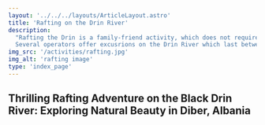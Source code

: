 ```yaml
---
layout: '../../../layouts/ArticleLayout.astro'
title: 'Rafting on the Drin River'
description:
  "Rafting the Drin is a family-friend activity, which does not require special courses. 
  Several operators offer excusrions on the Drin River which last between 2 to 4 hours."
img_src: '/activities/rafting.jpg'
img_alt: 'rafting image'
type: 'index_page'
---
```


## Thrilling Rafting Adventure on the Black Drin River: Exploring Natural Beauty in Diber, Albania